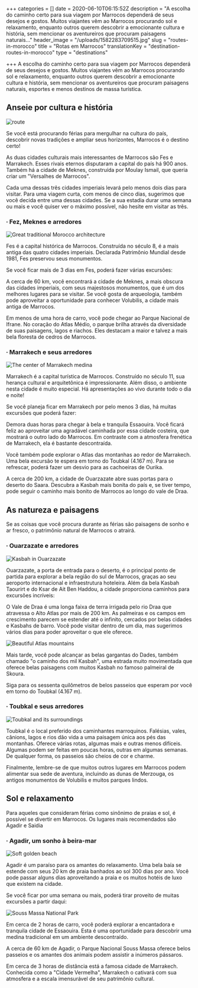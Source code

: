 +++
categories = []
date = 2020-06-10T06:15:52Z
description = "A escolha do caminho certo para sua viagem por Marrocos dependerá de seus desejos e gostos. Muitos viajantes vêm ao Marrocos procurando sol e relaxamento, enquanto outros querem descobrir a emocionante cultura e história, sem mencionar os aventureiros que procuram paisagens naturais..."
header_image = "/uploads/1582283709515.jpg"
slug = "routes-in-morocco"
title = "Rotas em Marrocos"
translationKey = "destination-routes-in-morocco"
type = "destinations"

+++
A escolha do caminho certo para sua viagem por Marrocos dependerá de seus desejos e gostos. Muitos viajantes vêm ao Marrocos procurando sol e relaxamento, enquanto outros querem descobrir a emocionante cultura e história, sem mencionar os aventureiros que procuram paisagens naturais, esportes e menos destinos de massa turística.

## **Anseie por cultura e história**

![route](/uploads/1581321143064.jpg "route")

Se você está procurando férias para mergulhar na cultura do país, descobrir novas tradições e ampliar seus horizontes, Marrocos é o destino certo!

As duas cidades culturais mais interessantes de Marrocos são Fes e Marrakech. Esses rivais eternos disputaram a capital do país há 900 anos. Também há a cidade de Meknes, construída por Moulay Ismail, que queria criar um "Versalhes de Marrocos".

Cada uma dessas três cidades imperiais levará pelo menos dois dias para visitar. Para uma viagem curta, com menos de cinco dias, sugerimos que você decida entre uma dessas cidades. Se a sua estadia durar uma semana ou mais e você quiser ver o máximo possível, não hesite em visitar as três.

### **∙ Fez, Meknes e arredores**

![Great traditional Morocco architecture](/uploads/photo-1531230689007-0b32d7a7c33e.jpeg "Great traditional Morocco architecture")

Fes é a capital histórica de Marrocos. Construída no século 8, é a mais antiga das quatro cidades imperiais. Declarada Patrimônio Mundial desde 1981, Fes preservou seus monumentos.

Se você ficar mais de 3 dias em Fes, poderá fazer várias excursões:

A cerca de 60 km, você encontrará a cidade de Meknes, a mais obscura das cidades imperiais, com seus majestosos monumentos, que é um dos melhores lugares para se visitar. Se você gosta de arqueologia, também pode aproveitar a oportunidade para conhecer Volubilis, a cidade mais antiga de Marrocos.

Em menos de uma hora de carro, você pode chegar ao Parque Nacional de Ifrane. No coração do Atlas Médio, o parque brilha através da diversidade de suas paisagens, lagos e riachos. Eles destacam a maior e talvez a mais bela floresta de cedros de Marrocos.

### **∙ Marrakech e seus arredores**

![The center of Marrakech medina](/uploads/1578041121070.jpg "The center of Marrakech medina")

Marrakech é a capital turística de Marrocos. Construído no século 11, sua herança cultural e arquitetônica é impressionante. Além disso, o ambiente nesta cidade é muito especial. Há apresentações ao vivo durante todo o dia e noite!

Se você planeja ficar em Marrakech por pelo menos 3 dias, há muitas excursões que poderá fazer:

Demora duas horas para chegar à bela e tranquila Essaouira. Você ficará feliz ao aproveitar uma agradável caminhada por essa cidade costeira, que mostrará o outro lado do Marrocos. Em contraste com a atmosfera frenética de Marrakech, ela é bastante descontraída.

Você também pode explorar o Atlas das montanhas ao redor de Marrakech. Uma bela excursão te espera em torno do Toubkal (4.167 m). Para se refrescar, poderá fazer um desvio para as cachoeiras de Ourika.

A cerca de 200 km, a cidade de Ouarzazate abre suas portas para o deserto do Saara. Descubra a Kasbah mais bonita do país e, se tiver tempo, pode seguir o caminho mais bonito de Marrocos ao longo do vale de Draa.

## **As natureza e paisagens**

Se as coisas que você procura durante as férias são paisagens de sonho e ar fresco, o patrimônio natural de Marrocos o atrairá.

### **∙ Ouarzazate e arredores**

![Kasbah in Ouarzazate](/uploads/photo-1531217985308-655381b6be66.jpeg "Kasbah in Ouarzazate")

Ouarzazate, a porta de entrada para o deserto, é o principal ponto de partida para explorar a bela região do sul de Marrocos, graças ao seu aeroporto internacional e infraestrutura hoteleira. Além da bela Kasbah Taourirt e do Ksar de Ait Ben Haddou, a cidade proporciona caminhos para excursões incríveis:

O Vale de Draa é uma longa faixa de terra irrigada pelo rio Draa que atravessa o Alto Atlas por mais de 200 km. As palmeiras e os campos em crescimento parecem se estender até o infinito, cercados por belas cidades e Kasbahs de barro. Você pode visitar dentro de um dia, mas sugerimos vários dias para poder aproveitar o que ele oferece.

![Beautiful Atlas mountains](/uploads/1582283697032.jpg "Beautiful Atlas mountains")

Mais tarde, você pode alcançar as belas gargantas do Dades, também chamado "o caminho dos mil Kasbah", uma estrada muito movimentada que oferece belas paisagens com muitos Kasbah no famoso palmeiral de Skoura.

Siga para os sessenta quilômetros de belos passeios que esperam por você em torno do Toubkal (4.167 m).

### **∙ Toubkal e seus arredores**

![Toubkal and its surroundings](/uploads/photo-1511185307590-3c29c11275ca.jpeg "Toubkal and its surroundings")

Toubkal é o local preferido dos caminhantes marroquinos. Falésias, vales, cânions, lagos e rios dão vida a uma paisagem única aos pés das montanhas. Oferece várias rotas, algumas mais e outras menos difíceis. Algumas podem ser feitas em poucas horas, outras em algumas semanas. De qualquer forma, os passeios são cheios de cor e charme.

Finalmente, lembre-se de que muitos outros lugares em Marrocos podem alimentar sua sede de aventura, incluindo as dunas de Merzouga, os antigos monumentos de Volubilis e muitos parques lindos.

## **Sol e relaxamento**

Para aqueles que consideram férias como sinônimo de praias e sol, é possível se divertir em Marrocos. Os lugares mais recomendados são Agadir e Saidia

### **∙ Agadir, um sonho à beira-mar**

![Soft golden beach](/uploads/photo-1571722511695-3971d77fd080.jpeg "Soft golden beach")

Agadir é um paraíso para os amantes do relaxamento. Uma bela baía se estende com seus 20 km de praia banhados ao sol 300 dias por ano. Você pode passar alguns dias aproveitando a praia e os muitos hotéis de luxo que existem na cidade.

Se você ficar por uma semana ou mais, poderá tirar proveito de muitas excursões a partir daqui:

![Souss Massa National Park](/uploads/1582286157697.jpg "Souss Massa National Park")

Em cerca de 2 horas de carro, você poderá explorar a encantadora e tranquila cidade de Essaouira. Esta é uma oportunidade para descobrir uma medina tradicional em um ambiente descontraído.

A cerca de 60 km de Agadir, o Parque Nacional Souss Massa oferece belos passeios e os amantes dos animais podem assistir a inúmeros pássaros.

Em cerca de 3 horas de distância está a famosa cidade de Marrakech. Conhecida como a "Cidade Vermelha", Marrakech o cativará com sua atmosfera e a escala imensurável de seu patrimônio cultural.